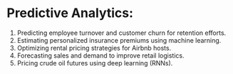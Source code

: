 # Predictive Analytics:
1.	 Predicting employee turnover and customer churn for retention efforts.
2.	 Estimating personalized insurance premiums using machine learning.
3.	 Optimizing rental pricing strategies for Airbnb hosts.
4.	 Forecasting sales and demand to improve retail logistics.
5.	 Pricing crude oil futures using deep learning (RNNs).
